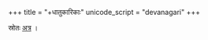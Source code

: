 +++
title = "+धातुकारिकाः"
unicode_script = "devanagari"
+++

स्रोतः [अत्र](https://paryayavak.blogspot.com/2020/05/dhatukarika-bhvadiganah.html) ।